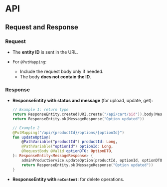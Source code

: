 # API

## Request and Response

### Request

* The **entity ID** is sent in the URL.
* For `@PutMapping`:

    * Include the request body only if needed.
    * The body **does not contain the ID**.

### Response

* **ResponseEntity with status and message** (for upload, update, get):

  ```kotlin
  // Example 1: return type
  return ResponseEntity.created(URI.create("/api/cart/$id")).body(MessageResponse("Product added to cart"))
  return ResponseEntity.ok(MessageResponse("Option updated"))
  ```

  ```kotlin
  // Example 2
  @PutMapping("/api/{productId}/options/{optionId}")
  fun updateOption(
      @PathVariable("productId") productId: Long,
      @PathVariable("optionId") optionId: Long,
      @RequestBody @Valid optionDTO: OptionDTO,
  ): ResponseEntity<MessageResponse> {
      adminProductService.updateOption(productId, optionId, optionDTO)
      return ResponseEntity.ok(MessageResponse("Option updated"))
  }
  ```

* **ResponseEntity with `noContent`**: for delete operations.
